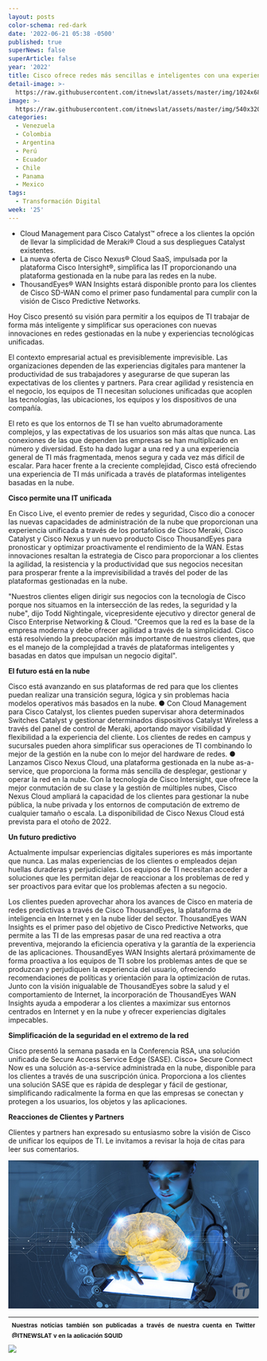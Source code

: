 ```yaml
---
layout: posts
color-schema: red-dark
date: '2022-06-21 05:38 -0500'
published: true
superNews: false
superArticle: false
year: '2022'
title: Cisco ofrece redes más sencillas e inteligentes con una experiencia unificada
detail-image: >-
  https://raw.githubusercontent.com/itnewslat/assets/master/img/1024x680/Redes-inteligentes-cisco-g.jpg
image: >-
  https://raw.githubusercontent.com/itnewslat/assets/master/img/540x320/Redes-inteligentes-cisco-p.jpg
categories:
  - Venezuela
  - Colombia
  - Argentina
  - Perú
  - Ecuador
  - Chile
  - Panama
  - Mexico
tags:
  - Transformación Digital
week: '25'
---
```

- Cloud Management para Cisco Catalyst™ ofrece a los clientes la opción de llevar la simplicidad de Meraki® Cloud a sus despliegues Catalyst existentes.
- La nueva oferta de Cisco Nexus® Cloud SaaS, impulsada por la plataforma Cisco Intersight®, simplifica las IT proporcionando una plataforma gestionada en la nube para las redes en la nube.
- ThousandEyes® WAN Insights estará disponible pronto para los clientes de Cisco SD-WAN como el primer paso fundamental para cumplir con la visión de Cisco Predictive Networks.

Hoy Cisco presentó su visión para permitir a los equipos de TI trabajar de forma más inteligente y simplificar sus operaciones con nuevas innovaciones en redes gestionadas en la nube y experiencias tecnológicas unificadas.

El contexto empresarial actual es previsiblemente imprevisible. Las organizaciones dependen de las experiencias digitales para mantener la productividad de sus trabajadores y asegurarse de que superan las expectativas de los clientes y partners. Para crear agilidad y resistencia en el negocio, los equipos de TI necesitan soluciones unificadas que acoplen las tecnologías, las ubicaciones, los equipos y los dispositivos de una compañía.

El reto es que los entornos de TI se han vuelto abrumadoramente complejos, y las expectativas de los usuarios son más altas que nunca. Las conexiones de las que dependen las empresas se han multiplicado en número y diversidad. Esto ha dado lugar a una red y a una experiencia general de TI más fragmentada, menos segura y cada vez más difícil de escalar. Para hacer frente a la creciente complejidad, Cisco está ofreciendo una experiencia de TI más unificada a través de plataformas inteligentes basadas en la nube.

**Cisco permite una IT unificada**

En Cisco Live, el evento premier de redes y seguridad, Cisco dio a conocer las nuevas capacidades de administración de la nube que proporcionan una experiencia unificada a través de los portafolios de Cisco Meraki, Cisco Catalyst y Cisco Nexus y un nuevo producto Cisco ThousandEyes para pronosticar y optimizar proactivamente el rendimiento de la WAN. Estas innovaciones resaltan la estrategia de Cisco para proporcionar a los clientes la agilidad, la resistencia y la productividad que sus negocios necesitan para prosperar frente a la imprevisibilidad a través del poder de las plataformas gestionadas en la nube.

"Nuestros clientes eligen dirigir sus negocios con la tecnología de Cisco porque nos situamos en la intersección de las redes, la seguridad y la nube", dijo Todd Nightingale, vicepresidente ejecutivo y director general de Cisco Enterprise Networking & Cloud. "Creemos que la red es la base de la empresa moderna y debe ofrecer agilidad a través de la simplicidad. Cisco está resolviendo la preocupación más importante de nuestros clientes, que es el manejo de la complejidad a través de plataformas inteligentes y basadas en datos que impulsan un negocio digital".

**El futuro está en la nube**

Cisco está avanzando en sus plataformas de red para que los clientes puedan realizar una transición segura, lógica y sin problemas hacia modelos operativos más basados en la nube. ● Con Cloud Management para Cisco Catalyst, los clientes pueden supervisar ahora determinados Switches Catalyst y gestionar determinados dispositivos Catalyst Wireless a través del panel de control de Meraki, aportando mayor visibilidad y flexibilidad a la experiencia del cliente. Los clientes de redes en campus y sucursales pueden ahora simplificar sus operaciones de TI combinando lo mejor de la gestión en la nube con lo mejor del hardware de redes. ● Lanzamos Cisco Nexus Cloud, una plataforma gestionada en la nube as-a-service, que proporciona la forma más sencilla de desplegar, gestionar y operar la red en la nube. Con la tecnología de Cisco Intersight, que ofrece la mejor conmutación de su clase y la gestión de múltiples nubes, Cisco Nexus Cloud ampliará la capacidad de los clientes para gestionar la nube pública, la nube privada y los entornos de computación de extremo de cualquier tamaño o escala. La disponibilidad de Cisco Nexus Cloud está prevista para el otoño de 2022.

**Un futuro predictivo**

Actualmente impulsar experiencias digitales superiores es más importante que nunca. Las malas experiencias de los clientes o empleados dejan huellas duraderas y perjudiciales. Los equipos de TI necesitan acceder a soluciones que les permitan dejar de reaccionar a los problemas de red y ser proactivos para evitar que los problemas afecten a su negocio.

Los clientes pueden aprovechar ahora los avances de Cisco en materia de redes predictivas a través de Cisco ThousandEyes, la plataforma de inteligencia en Internet y en la nube líder del sector. ThousandEyes WAN Insights es el primer paso del objetivo de Cisco Predictive Networks, que permite a las TI de las empresas pasar de una red reactiva a otra preventiva, mejorando la eficiencia operativa y la garantía de la experiencia de las aplicaciones. ThousandEyes WAN Insights alertará próximamente de forma proactiva a los equipos de TI sobre los problemas antes de que se produzcan y perjudiquen la experiencia del usuario, ofreciendo recomendaciones de políticas y orientación para la optimización de rutas. Junto con la visión inigualable de ThousandEyes sobre la salud y el comportamiento de Internet, la incorporación de ThousandEyes WAN Insights ayuda a empoderar a los clientes a maximizar sus entornos centrados en Internet y en la nube y ofrecer experiencias digitales impecables.

**Simplificación de la seguridad en el extremo de la red**

Cisco presentó la semana pasada en la Conferencia RSA, una solución unificada de Secure Access Service Edge (SASE). Cisco+ Secure Connect Now es una solución as-a-service administrada en la nube, disponible para los clientes a través de una suscripción única. Proporciona a los clientes una solución SASE que es rápida de desplegar y fácil de gestionar, simplificando radicalmente la forma en que las empresas se conectan y protegen a los usuarios, los objetos y las aplicaciones.

**Reacciones de Clientes y Partners**

Clientes y partners han expresado su entusiasmo sobre la visión de Cisco de unificar los equipos de TI. Le invitamos a revisar la hoja de citas para leer sus comentarios.

![](https://raw.githubusercontent.com/itnewslat/assets/master/img/540x320/Redes-inteligentes-cisco-p.jpg)

<table style="height: 42px;" width="569">
<tbody>
<tr>
<td style="text-align: justify;"><sub><strong>Nuestras noticias también son publicadas a través de nuestra cuenta en Twitter <a href="https://twitter.com/itnewslat?lang=es">@ITNEWSLAT</a> y en la aplicación <a href="https://squidapp.co/en/">SQUID</a></strong></sub></td>
</tr>
</tbody>
</table>

<img src="https://tracker.metricool.com/c3po.jpg?hash=56f88a41e39ab42c063cc51676587a04"/>